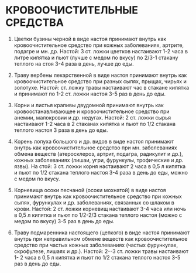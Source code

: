 # КРОВООЧИСТИТЕЛЬНЫЕ СРЕДСТВА

1. Цветки бузины черной в виде настоя принимают внутрь как
кровоочистительное средство при кожных заболеваниях, артрите, подагре и
мн. др. Настой: 3 ст. ложки цветков настаивают 1-2 часа в литре кипятка
и пьют (лучше с медом по вкусу) по 2/3-1 стакану теплого на стоя 3-4
раза в день, лучше до еды.  
  
2. Траву вербены лекарственной в виде настоя принимают внутрь как
кровоочистительное средство при разных сыпях, прыщах, чирьях и золотухе.
Настой: ст. ложку травы настаивают час в стакане кипятка и принимают по
1-2 ст. ложки настоя 3-5 раз в день до еды.  
  
3. Корни и листья крапивы двудомной принимают внутрь как
кровоостанавливающее и кровоочистительное средство при анемии,
малокровии и др. недугах. Настой: 2 ст. ложки сырья настаивают 1-2 часа
в 2 стаканах кипятка и пьют по 1/2 стакана теплого настоя 3 раза в день
до еды.  
  
4. Корень лопуха большого и др. видов в виде настоя принимают внутрь как
кровоочистительное средство при мн. заболеваниях обмена веществ
(атеросклероз, артрит, подагра, радикулит и др.), кожных заболеваниях
(лишаи, угри, фурункулы, трофические и др. язвы). На стой: 3 ст. ложки
корня настаивают 2 часа в 0,5 л кипятка и пьют по 1/2 стакана теплого
настоя 3-4 раза в день до еды, можно с медом по вкусу.  
  
5. Корневища осоки песчаной (осоки мохнатой) в виде настоя принимают
внутрь как кровоочистительное средство при кожных сыпях, фурункулах и
др. заболеваниях, связанных со шлаком в крови. Настой: 2 ст. ложки
корневищ настаивают 3-4 часа или ночь в 0,5 л кипятка и пьют по 1/2-2/3
стакана теплого настоя (можно с медом по вкусу) 3-5 раз в день до еды.  
  
6. Траву подмаренника настоящего (цепкого) в виде настоя принимают
внутрь при неправильном обмене веществ как кровоочистительное средство
при частых кожных заболеваниях (частых фурункулах, скрофулезе, лишаях и
др.). Настой: 2--3 ст. ложки травы настаивают 1- 2 часа в 0,5 л кипятка
и пьют по 1/2 стакана теплого настоя 3-5 раз в день до еды.
